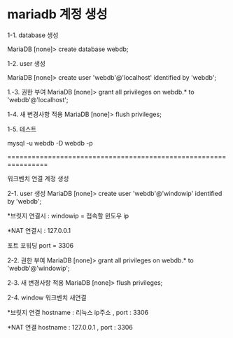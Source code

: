 # mariadb 계정 생성

1-1. database 생성

MariaDB [none]> create database webdb;

1-2. user 생성

MariaDB [none]> create user 'webdb'@'localhost' identified by 'webdb';

1.-3. 권한 부여
MariaDB [none]> grant all privileges on webdb.* to 'webdb'@'localhost';

1-4. 새 변경사항 적용
MariaDB [none]> flush privileges;

1-5. 테스트

mysql -u webdb -D webdb -p

================================================================

워크벤치 연결 계정 생성

2-1. user 생성
MariaDB [none]> create user 'webdb'@'windowip' identified by 'webdb';

*브릿지 연결시 : windowip = 접속할 윈도우 ip

*NAT 연결시 :  127.0.0.1

포트 포워딩 port = 3306

2-2. 권한 부여
MariaDB [none]> grant all privileges on webdb.* to 'webdb'@'windowip';

2-3. 새 변경사항 적용
MariaDB [none]> flush privileges;

2-4. window 워크벤치 새연결

*브릿지 연결 hostname : 리눅스 ip주소 , port : 3306

*NAT 연결 hostname : 127.0.0.1 , port : 3306